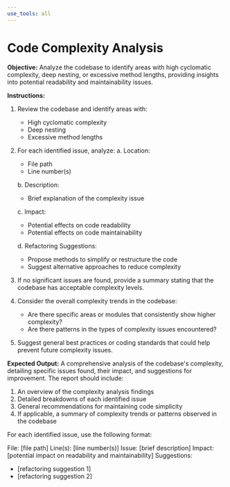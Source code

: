 ```yaml
---
use_tools: all
---
```

# Code Complexity Analysis

**Objective:** Analyze the codebase to identify areas with high cyclomatic complexity, deep nesting, or excessive method lengths, providing insights into potential readability and maintainability issues.

**Instructions:**

1. Review the codebase and identify areas with:
   - High cyclomatic complexity
   - Deep nesting
   - Excessive method lengths

2. For each identified issue, analyze:
   a. Location:
      - File path
      - Line number(s)

   b. Description:
      - Brief explanation of the complexity issue

   c. Impact:
      - Potential effects on code readability
      - Potential effects on code maintainability

   d. Refactoring Suggestions:
      - Propose methods to simplify or restructure the code
      - Suggest alternative approaches to reduce complexity

3. If no significant issues are found, provide a summary stating that the codebase has acceptable complexity levels.

4. Consider the overall complexity trends in the codebase:
   - Are there specific areas or modules that consistently show higher complexity?
   - Are there patterns in the types of complexity issues encountered?

5. Suggest general best practices or coding standards that could help prevent future complexity issues.

**Expected Output:** A comprehensive analysis of the codebase's complexity, detailing specific issues found, their impact, and suggestions for improvement. The report should include:

1. An overview of the complexity analysis findings
2. Detailed breakdowns of each identified issue
3. General recommendations for maintaining code simplicity
4. If applicable, a summary of complexity trends or patterns observed in the codebase

For each identified issue, use the following format:

File: [file path]
Line(s): [line number(s)]
Issue: [brief description]
Impact: [potential impact on readability and maintainability]
Suggestions:
- [refactoring suggestion 1]
- [refactoring suggestion 2]
